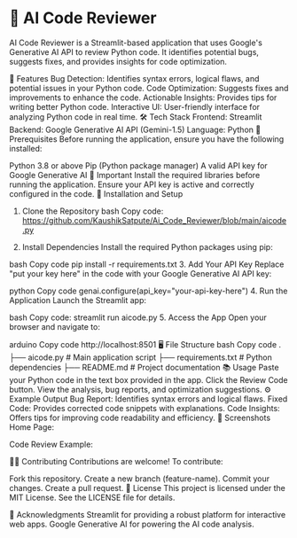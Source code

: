 # 🤖 AI Code Reviewer
AI Code Reviewer is a Streamlit-based application that uses Google's Generative AI API to review Python code. It identifies potential bugs, suggests fixes, and provides insights for code optimization.

🚀 Features
Bug Detection: Identifies syntax errors, logical flaws, and potential issues in your Python code.
Code Optimization: Suggests fixes and improvements to enhance the code.
Actionable Insights: Provides tips for writing better Python code.
Interactive UI: User-friendly interface for analyzing Python code in real time.
🛠️ Tech Stack
Frontend: Streamlit
Backend: Google Generative AI API (Gemini-1.5)
Language: Python
🎯 Prerequisites
Before running the application, ensure you have the following installed:

Python 3.8 or above
Pip (Python package manager)
A valid API key for Google Generative AI
🛑 Important
Install the required libraries before running the application.
Ensure your API key is active and correctly configured in the code.
📝 Installation and Setup
1. Clone the Repository
bash
Copy code: https://github.com/KaushikSatpute/Ai_Code_Reviewer/blob/main/aicode.py

2. Install Dependencies
Install the required Python packages using pip:

bash
Copy code
pip install -r requirements.txt
3. Add Your API Key
Replace "put your key here" in the code with your Google Generative AI API key:

python
Copy code
genai.configure(api_key="your-api-key-here")
4. Run the Application
Launch the Streamlit app:

bash
Copy code:
streamlit run aicode.py
5. Access the App
Open your browser and navigate to:

arduino
Copy code
http://localhost:8501
🖥️ File Structure
bash
Copy code
.
├── aicode.py              # Main application script
├── requirements.txt       # Python dependencies
├── README.md              # Project documentation
📚 Usage
Paste your Python code in the text box provided in the app.
Click the Review Code button.
View the analysis, bug reports, and optimization suggestions.
⚙️ Example Output
Bug Report: Identifies syntax errors and logical flaws.
Fixed Code: Provides corrected code snippets with explanations.
Code Insights: Offers tips for improving code readability and efficiency.
📸 Screenshots
Home Page:

Code Review Example:

🧑‍💻 Contributing
Contributions are welcome! To contribute:

Fork this repository.
Create a new branch (feature-name).
Commit your changes.
Create a pull request.
📜 License
This project is licensed under the MIT License. See the LICENSE file for details.

🌟 Acknowledgments
Streamlit for providing a robust platform for interactive web apps.
Google Generative AI for powering the AI code analysis.
